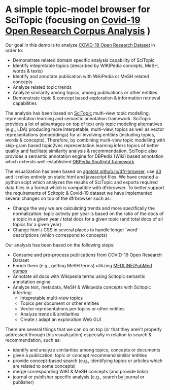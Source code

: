 # A simple topic-model browser for SciTopic (focusing on [Covid-19 Open Research Corpus Analysis](https://www.semanticscholar.org/cord19/download) )

Our goal in this demo is to analyze [COVID-19 Open Research Dataset](https://pages.semanticscholar.org/coronavirus-research) in order to:

- Demonstrate related domain specific analysis capability of SciTopic
- Identify intepretable topics (described by WIKIPedia concepts, MeSH, words & texts)
- Identify and annotate publication with WikiPedia or MeSH related concepts
- Analyze related topic trends 
- Analyze similarity among topics, among publications or other entities
- Demonstrate topic & concept based exploration & information retrieval capabilities

The analysis has been based on [SciTopic](https://github.com/atypon/MVTopicModel) multi-view topic modelling, representation learning and semantic annotation framework. SciTopic provides a lot of advantages on top of text only topic modeling alternatives (e.g., LDA) producing more interpetable, multi-view, topics as well as vector representations (embeddings) for all involving entities (including topics, words & concepts). Therefore, by combining multi-view topic modelling with skip-gram based topic2vec representation learning infers topics of better quality and facilitate similarity analysis & recommendation. SciTopic also provides a semantic annotation engine for DBPedia (Wiki) based annotation which extends well-established [DBPedia Spotlight framework](https://www.dbpedia-spotlight.org/) 


The visualization has been based on [agoldst.github.io/dfr-browser](http://agoldst.github.io/dfr-browser), use [d3](http://d3js.org) and it relies entirely on static html and javascript files. We have created a python scipt which analyzes the results of SciTopic and exports required data files in a format which is compatible with dfrbrowser. To better support the requirements of Scitopic & Covid-19 dataset we have implemented several changes on top of the dfrbrowser such as:
- Change the way we are calculating trends and more specifically the normalization: topic activity per year is based on the ratio of the docs of a topic in a given year / total docs for a given topic (and total docs of all topics for a given year)  
- Change html / CSS in several places to handle longer 'word' descriptions (which correspond to concepts)


Our analysis has been based on the following steps:

- Consume and pre-process publications from COVID-19 Open Research Dataset 
- Enrich them (e.g., getting MeSH terms) utilizing [MEDLINE/PubMed dumps](https://www.nlm.nih.gov/databases/download/pubmed_medline.html)
- Annotate all docs with Wikipedia terms using Scitopic semantic annotation engine  
- Analyze text, metadata, MeSH & Wikipedia concepts with Scitopic inferring:
    - Intepretable multi-view topics 
    - Topics per document or other entities
    - Vector representations per topics or other entities 
    - Analyze trends & similarities 
    - Create / adapt an exploration Web GUI

There are several things that we can do on top (or that they aren't properly addressed through this visualization) especially in relation to search & recommendation, such as: 
- identify and analyze similarities among topics, concepts or documents
- given a publication, topic or concept recommend similar entities
- provide concept-based search (e.g., identifying topics or articles which are related to some concepts)
- merge corresponding WIKI & MeSH concepts (and provide links)
- journal or publisher specific analysis (e.g., search by journal or publisher)


